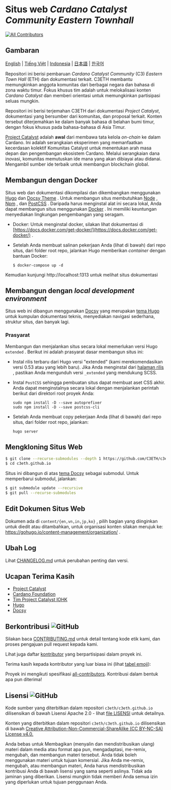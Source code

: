# Situs web *Cardano Catalyst Community Eastern Townhall*

<!-- ALL-CONTRIBUTORS-BADGE:START - Do not remove or modify this section -->
[![All Contributors](https://img.shields.io/badge/all_contributors-1-orange.svg?style=flat-square)](#contributors-)
<!-- ALL-CONTRIBUTORS-BADGE:END -->
## Gambaran

[English](/README/en/README.md) | [Tiếng Việt](/README/vi/README.md) | [Indonesia](/README/id/README.md) | [日本語](/README/ja/README.md) | [한국어](/README/ko/README.md)

Repositori ini berisi pembaruan *Cardano Catalyst Community* (C3) *Eastern Town Hall* (ETH) dan dokumentasi terkait. C3ETH membantu memungkinkan anggota komunitas dari berbagai negara dan bahasa di zona waktu timur. Fokus khusus tim adalah untuk melokalisasi konten *Cardano Catalyst* dan memberi orientasi untuk memungkinkan partisipasi seluas mungkin.

Repositori ini berisi terjemahan C3ETH dari dokumentasi *Project Catalyst*, dokumentasi yang bersumber dari komunitas, dan proposal terkait. Konten tersebut diterjemahkan ke dalam banyak bahasa di belahan bumi timur, dengan fokus khusus pada bahasa-bahasa di Asia Timur.

[Project Catalyst](https://cardano.ideascale.com/) adalah **awal** dari membawa tata kelola *on-chain* ke dalam Cardano. Ini adalah serangkaian eksperimen yang memanfaatkan kecerdasan kolektif Komunitas Catalyst untuk menentukan arah masa depan dan pengembangan ekosistem Cardano. Melalui serangkaian dana inovasi, komunitas memutuskan ide mana yang akan dibiayai atau didanai. Mengambil sumber ide terbaik untuk membangun blockchain global.

## Membangun dengan Docker

Situs web dan dokumentasi dikompilasi dan dikembangkan menggunakan [Hugo](https://gohugo.io/) dan [Docsy Theme](https://www.docsy.dev/) . Untuk membangun situs membutuhkan [Node](https://nodejs.org/en/) , [Npm](https://www.npmjs.com/) , dan [PostCSS](https://postcss.org/) . Daripada harus menginstal alat ini secara lokal, Anda dapat membangun situs menggunakan [Docker](https://docs.docker.com/get-started/overview/) . Ini memiliki keuntungan menyediakan lingkungan pengembangan yang seragam.

- Docker: Untuk menginstal docker, silakan lihat dokumentasi di [https://docs.docker.com/get-docker/](https://docs.docker.com/get-docker/) .

- Setelah Anda membuat salinan pekerjaan Anda (lihat di bawah) dari repo situs, dari folder root repo, jalankan Hugo memberikan *container* dengan bantuan Docker:

    ```
    $ docker-compose up -d
    ```

Kemudian kunjungi http://localhost:1313 untuk melihat situs dokumentasi

## Membangun dengan *local development environment*

Situs web ini dibangun menggunakan [Docsy](https://www.docsy.dev/) yang merupakan [tema Hugo](https://gohugo.io/) untuk kumpulan dokumentasi teknis, menyediakan navigasi sederhana, struktur situs, dan banyak lagi.

### Prasyarat

Membangun dan menjalankan situs secara lokal memerlukan versi <a>Hugo</a> <code>extended</code> . Berikut ini adalah prasyarat dasar membangun situs ini:

- Instal rilis terbaru dari Hugo versi "extended" (kami merekomendasikan versi 0.53 atau yang lebih baru). Jika Anda menginstal dari [halaman rilis](https://github.com/gohugoio/hugo/releases) , pastikan Anda mengunduh versi `_extended` yang mendukung SCSS.

- Instal `PostCSS` sehingga pembuatan situs dapat membuat aset CSS akhir. Anda dapat menginstalnya secara lokal dengan menjalankan perintah berikut dari direktori root proyek Anda:

    ```
    sudo npm install -D --save autoprefixer
    sudo npm install -D --save postcss-cli
    ```

- Setelah Anda membuat copy pekerjaan Anda (lihat di bawah) dari repo situs, dari folder root repo, jalankan:

    ```
    hugo server
    ```

## Mengkloning Situs Web

```bash
$ git clone --recurse-submodules --depth 1 https://github.com/C3ETH/c3eth.github.io.git
$ cd c3eth.github.io
```

Situs ini dibangun di atas [tema Docsy](https://www.docsy.dev/) sebagai submodul. Untuk memperbarui submodul, jalankan:

```bash
$ git submodule update --recursive
$ git pull --recurse-submodules
```

## Edit Dokumen Situs Web

Dokumen ada di `content/{en,vn,in,jp,ko}` , pilih bagian yang diinginkan untuk diedit atau ditambahkan, untuk organisasi konten silakan merujuk ke: https://gohugo.io/content-management/organization/ .

## Ubah Log

Lihat [CHANGELOG.md](CHANGELOG.md) untuk perubahan penting dan versi.

## Ucapan Terima Kasih

- [Project Catalyst](https://cardano.ideascale.com/)
- [Cardano Foundation](https://cardanofoundation.org/)
- [Tim Project Catalyst IOHK](https://iohk.io/)
- [Hugo](https://gohugo.io/)
- [Docsy](https://www.docsy.dev/)

## Berkontribusi ![GitHub](https://img.shields.io/github/contributors/c3eth/c3eth.github.io)

Silakan baca [CONTRIBUTING.md](/README/id/CONTRIBUTING.md) untuk detail tentang kode etik kami, dan proses pengajuan pull request kepada kami.

Lihat juga daftar [kontributor](https://github.com/c3eth/c3eth.github.io/graphs/contributors) yang berpartisipasi dalam proyek ini.

Terima kasih kepada kontributor yang luar biasa ini (lihat [tabel emoji](https://allcontributors.org/docs/en/emoji-key)):

<!-- ALL-CONTRIBUTORS-LIST:START - Do not remove or modify this section -->

<!-- ALL-CONTRIBUTORS-LIST:END -->

Proyek ini mengikuti spesifikasi [all-contributors](https://github.com/all-contributors/all-contributors). Kontribusi dalam bentuk apa pun diterima!

## Lisensi ![GitHub](https://img.shields.io/github/license/c3eth/c3eth.github.io)

Kode sumber yang diterbitkan dalam repositori `c3eth/c3eth.github.io` dilisensikan di bawah Lisensi Apache 2.0 - lihat [file LISENSI](https://github.com/c3eth/c3eth.github.io/main/LICENSE.md) untuk detailnya.

Konten yang diterbitkan dalam repositori `c3eth/c3eth.github.io` dilisensikan di bawah [Creative Attribution-Non-Commercial-ShareAlike (CC BY-NC-SA) License v4.0.](https://creativecommons.org/licenses/by-nc-sa/4.0/)

Anda bebas untuk Membagikan (menyalin dan mendistribusikan ulang) materi dalam media atau format apa pun, mengadaptasi, me-remix, mengubah, dan membangun materi tersebut. Anda tidak boleh menggunakan materi untuk tujuan komersial. Jika Anda me-remix, mengubah, atau membangun materi, Anda harus mendistribusikan kontribusi Anda di bawah lisensi yang sama seperti aslinya. Tidak ada jaminan yang diberikan. Lisensi mungkin tidak memberi Anda semua izin yang diperlukan untuk tujuan penggunaan Anda.
